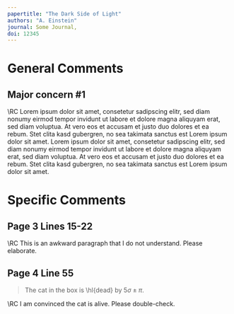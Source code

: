 ```yaml
---
papertitle: "The Dark Side of Light"
authors: "A. Einstein"
journal: Some Journal,
doi: 12345
---
```


# General Comments

## Major concern \#1

\RC Lorem ipsum dolor sit amet, consetetur sadipscing elitr, sed diam nonumy eirmod tempor invidunt ut labore et dolore magna aliquyam erat, sed diam voluptua. At vero eos et accusam et justo duo dolores et ea rebum. Stet clita kasd gubergren, no sea takimata sanctus est Lorem ipsum dolor sit amet. Lorem ipsum dolor sit amet, consetetur sadipscing elitr, sed diam nonumy eirmod tempor invidunt ut labore et dolore magna aliquyam erat, sed diam voluptua. At vero eos et accusam et justo duo dolores et ea rebum. Stet clita kasd gubergren, no sea takimata sanctus est Lorem ipsum dolor sit amet.

# Specific Comments

## Page 3 Lines 15-22

\RC This is an awkward paragraph that I do not understand. Please elaborate.

## Page 4 Line 55

> The cat in the box is \hl{dead} by $5\sigma\pm\pi$.

\RC I am convinced the cat is alive. Please double-check.
